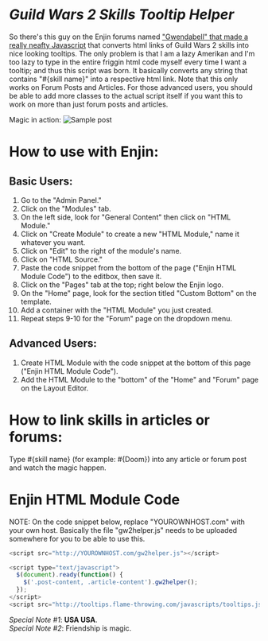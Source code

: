 *Guild Wars 2 Skills Tooltip Helper*
=========

So there's this guy on the Enjin forums named ["Gwendabell" that made a really neafty Javascript][1] that converts html links of Guild Wars 2 skills into nice looking tooltips. The only problem is that I am a lazy Amerikan and I'm too lazy to type in the entire friggin html code myself every time I want a tooltip; and thus this script was born. It basically converts any string that contains "#{skill name}" into a respective html link. Note that this only works on Forum Posts and Articles. For those advanced users, you should be able to add more classes to the actual script itself if you want this to work on more than just forum posts and articles.

  [1]: http://www.enjin.com/forums/m/10826/viewthread/2495106-adding-guild-wars-2-tooltips-to-your-site


Magic in action: ![Sample post](http://dl.dropbox.com/u/389096/desktop/magma_orb.png "Sample post")   


How to use with Enjin:
========

Basic Users:
--------
  1) Go to the "Admin Panel."  
  2) Click on the "Modules" tab.  
  3) On the left side, look for "General Content" then click on "HTML Module."  
  4) Click on "Create Module" to create a new "HTML Module," name it whatever you want.  
  5) Click on "Edit" to the right of the module's name.  
  6) Click on "HTML Source."  
  7) Paste the code snippet from the bottom of the page ("Enjin HTML Module Code") to the editbox, then save it.  
  8) Click on the "Pages" tab at the top; right below the Enjin logo.  
  9) On the "Home" page, look for the section titled "Custom Bottom" on the template.   
  10) Add a container with the "HTML Module" you just created.  
  11) Repeat steps 9-10 for the "Forum" page on the dropdown menu.  

Advanced Users:
--------
  1) Create HTML Module with the code snippet at the bottom of this page ("Enjin HTML Module Code").  
  2) Add the HTML Module to the "bottom" of the "Home" and "Forum" page on the Layout Editor.  

How to link skills in articles or forums:
========
Type #{skill name} (for example: #{Doom}) into any article or forum post and watch the magic happen.  

Enjin HTML Module Code
========

NOTE: On the code snippet below, replace "YOUROWNHOST.com" with your own host. Basically the file "gw2helper.js" needs to be uploaded somewhere for you to be able to use this. 

```javascript
<script src="http://YOUROWNHOST.com/gw2helper.js"></script>

<script type="text/javascript">
  $(document).ready(function() {
    $('.post-content, .article-content').gw2helper();
  });
</script>
<script src="http://tooltips.flame-throwing.com/javascripts/tooltips.js"></script>
```

*Special Note #1*: **USA USA**.  
*Special Note #2*: Friendship is magic.  

